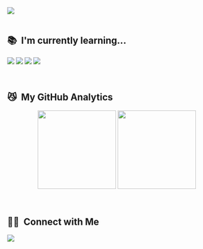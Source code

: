 <img src="https://capsule-render.vercel.app/api?type=soft&color=100f19&height=250&section=header&text=chaerin-dev&fontAlignY=45&fontSize=90&fontColor=f8247c&animation=blink&desc=WelcomeToMyGitHub&descSize=30&descAlignY=75">

<br>
<br>

## 📚 &nbsp;I'm currently learning...

<p>
  <img src="https://img.shields.io/badge/-HTML-100f19?style=flat&logo=HTML5"/>
  <img src="https://img.shields.io/badge/-CSS-100f19?style=flat&logo=CSS3&logoColor=1572B6"/>
  <img src="https://img.shields.io/badge/-JavaScript-100f19?style=flat&logo=javascript"/>
  <img src="https://img.shields.io/badge/-React-100f19?style=flat&logo=react"/>
</p>

<br>

## 😼 &nbsp;My GitHub Analytics

<p align="center">
  <img height="180em" src="https://github-readme-stats.vercel.app/api?username=chaerin-dev&show_icons=true&theme=radical&include_all_commits=true&count_private=true&hide_border=true"/>
    <img height="180em" src="https://github-readme-stats.vercel.app/api/top-langs/?username=chaerin-dev&layout=compact&theme=radical&hide_border=true"/>
  <!--[![willianrod's wakatime stats](https://github-readme-stats.vercel.app/api/wakatime?username=chaerin_dev&layout=compact&theme=radical)](https://github.com/chaerin-dev)-->
</p>

<br>

## 🤝🏻 &nbsp;Connect with Me

<p>
  <a href="mailto:chaerin.dev@gmail.com"><img src="https://img.shields.io/badge/-chaerin.dev@gmail.com-100f19?style=flat&logo=Gmail&logoColor=white"/></a>
</p>

<br>
<br>

